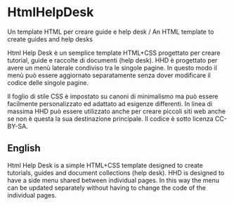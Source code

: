 # HtmlHelpDesk
Un template HTML per creare guide e help desk / An HTML template to create guides and help desks

Html Help Desk è un semplice template HTML+CSS progettato per creare tutorial, guide e raccolte di documenti (help desk). HHD è progettato per avere un menù laterale condiviso tra le singole pagine. In questo modo il menù può essere aggiornato separatamente senza dover modificare il codice delle singole pagine.

Il foglio di stile CSS è impostato su canoni di minimalismo ma può essere facilmente personalizzato ed adattato ad esigenze differenti. In linea di massima HHD può essere utilizzato anche per creare piccoli siti web anche se non è questa la sua destinazione principale. Il codice è sotto licenza CC-BY-SA.

## English
Html Help Desk is a simple HTML+CSS template designed to create tutorials, guides and document collections (help desk). HHD is designed to have a side menu shared between individual pages. In this way the menu can be updated separately without having to change the code of the individual pages.
